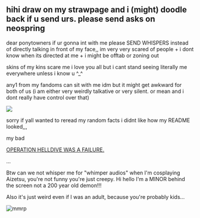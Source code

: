 ## hihi draw on my strawpage and i (might) doodle back if u send urs. please send asks on neospring
dear ponytowners if ur gonna int with me please SEND WHISPERS instead of directly talking in front of my face,, im very very scared of people + i dont know when its directed at me + i might be offtab or zoning out

skins of my kins scare me i love you all but i cant stand seeing literally me everywhere unless i know u ^_^

any1 from my fandoms can sit with me idm but it might get awkward for both of us (i am either very weirdly talkative or very silent. or mean and i dont really have control over that)

![](https://komarev.com/ghpvc/?username=MelonOctoling&color=blueviolet&style=plastic&label=Profile+Hits) 


sorry if yall wanted to reread my random facts i didnt like how my README looked,,,

my bad 

[OPERATION HELLDIVE WAS A FAILURE.](https://rentry.co/d-freq-crush)

...

Btw can we not whisper me for "whimper audios" when I'm cosplaying Aizetsu, you're not funny you're just creepy. Hi hello I'm a MINOR behind the screen not a 200 year old demon!!! 

Also it's just weird even if I was an adult, because you're probably kids...

![mmrp](https://hit.yhype.me/github/profile?account_id=148920820)
<!--
**MelonOctoling/MelonOctoling** is a ✨ _special_ ✨ repository because its `README.md` (this file) appears on your GitHub profile.

Here are some ideas to get you started:

- 🔭 I’m currently working on ...
- 🌱 I’m currently learning ...
- 👯 I’m looking to collaborate on ...
- 🤔 I’m looking for help with ...
- 💬 Ask me about ...
- 📫 How to reach me: ...
- 😄 Pronouns: ...
- ⚡ Fun fact: ...
-->
